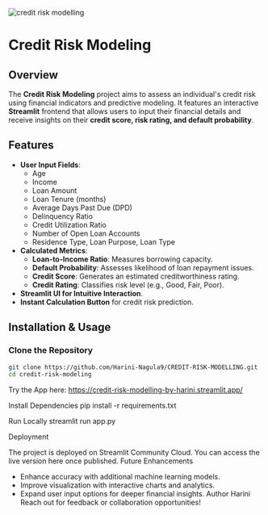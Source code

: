 ![credit risk modelling](https://github.com/user-attachments/assets/84b02319-f1b9-406d-a549-a08ef9e0854d)
# Credit Risk Modeling

## Overview
The **Credit Risk Modeling** project aims to assess an individual's credit risk using financial indicators and predictive modeling. It features an interactive **Streamlit** frontend that allows users to input their financial details and receive insights on their **credit score, risk rating, and default probability**.

## Features
- **User Input Fields**:
  - Age
  - Income
  - Loan Amount
  - Loan Tenure (months)
  - Average Days Past Due (DPD)
  - Delinquency Ratio
  - Credit Utilization Ratio
  - Number of Open Loan Accounts
  - Residence Type, Loan Purpose, Loan Type
- **Calculated Metrics**:
  - **Loan-to-Income Ratio**: Measures borrowing capacity.
  - **Default Probability**: Assesses likelihood of loan repayment issues.
  - **Credit Score**: Generates an estimated creditworthiness rating.
  - **Credit Rating**: Classifies risk level (e.g., Good, Fair, Poor).
- **Streamlit UI for Intuitive Interaction**.
- **Instant Calculation Button** for credit risk prediction.

## Installation & Usage
### Clone the Repository
```bash
git clone https://github.com/Harini-Nagula9/CREDIT-RISK-MODELLING.git
cd credit-risk-modeling
```
Try the App here: https://credit-risk-modelling-by-harini.streamlit.app/

Install Dependencies
pip install -r requirements.txt

Run Locally
streamlit run app.py

Deployment

The project is deployed on Streamlit Community Cloud. You can access the live version here once published.
Future Enhancements
- Enhance accuracy with additional machine learning models.
- Improve visualization with interactive charts and analytics.
- Expand user input options for deeper financial insights.
Author
Harini
Reach out for feedback or collaboration opportunities!
